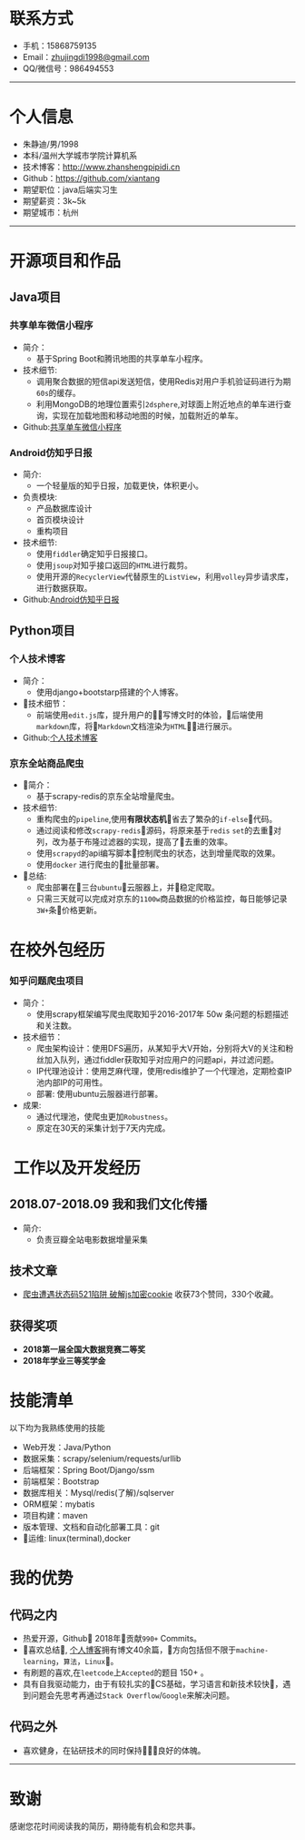 

# 联系方式

- 手机：15868759135 
- Email：zhujingdi1998@gmail.com
- QQ/微信号：986494553

---

# 个人信息

 - 朱静迪/男/1998
 - 本科/温州大学城市学院计算机系 
 - 技术博客：http://www.zhanshengpipidi.cn
 - Github：https://github.com/xiantang
 - 期望职位：java后端实习生
 - 期望薪资：3k~5k
 - 期望城市：杭州

---


# 开源项目和作品
## Java项目

### 共享单车微信小程序
* 简介：
    * 基于Spring Boot和腾讯地图的共享单车小程序。
* 技术细节:
    * 调用聚合数据的短信api发送短信，使用Redis对用户手机验证码进行为期`60s`的缓存。
    * 利用MongoDB的地理位置索引`2dsphere`,对球面上附近地点的单车进行查询，实现在加载地图和移动地图的时候，加载附近的单车。
* Github:[共享单车微信小程序](https://github.com/xiantang/bike)

### Android仿知乎日报
* 简介:
    * 一个轻量版的知乎日报，加载更快，体积更小。
* 负责模块:
    * 产品数据库设计
    * 首页模块设计
    * 重构项目
* 技术细节:
    * 使用`fiddler`确定知乎日报接口。
    * 使用`jsoup`对知乎接口返回的`HTML`进行裁剪。
    * 使用开源的`RecyclerView`代替原生的`ListView`，利用`volley`异步请求库，进行数据获取。
* Github:[Android仿知乎日报](https://github.com/wzbcCoder/ZhiHuDaily)
## Python项目
### 个人技术博客
* 简介：
    * 使用django+bootstarp搭建的个人博客。
* 技术细节：
    * 前端使用`edit.js`库，提升用户的写博文时的体验，后端使用`markdown`库，将`Markdown`文档渲染为`HTML`进行展示。
* Github:[个人技术博客](https://github.com/xiantang/myblog)



### 京东全站商品爬虫
* 简介：
    * 基于scrapy-redis的京东全站增量爬虫。
* 技术细节:
    * 重构爬虫的`pipeline`,使用**有限状态机**省去了繁杂的`if-else`代码。
    * 通过阅读和修改`scrapy-redis`源码，将原来基于`redis` `set`的去重对列，改为基于布隆过滤器的实现，提高了去重的效率。
    * 使用`scrapyd`的api编写脚本控制爬虫的状态，达到增量爬取的效果。
    * 使用`docker` 进行爬虫的批量部署。
* 总结:
    * 爬虫部署在三台`ubuntu`云服器上，并稳定爬取。
    * 只需三天就可以完成对京东的`1100w`商品数据的价格监控，每日能够记录`3W+`条价格更新。

# 在校外包经历

### 知乎问题爬虫项目
* 简介：
    * 使用scrapy框架编写爬虫爬取知乎2016-2017年 50w 条问题的标题描述和关注数。
* 技术细节：
    * 爬虫架构设计：使用DFS遍历，从某知乎大V开始，分别将大V的关注和粉丝加入队列，通过fiddler获取知乎对应用户的问题api，并过滤问题。
    * IP代理池设计：使用芝麻代理，使用redis维护了一个代理池，定期检查IP池内部IP的可用性。
    * 部署: 使用ubuntu云服器进行部署。
* 成果:
    * 通过代理池，使爬虫更加`Robustness`。
    * 原定在30天的采集计划于7天内完成。

#  工作以及开发经历
## 2018.07-2018.09 我和我们文化传播  
* 简介:
    * 负责豆瓣全站电影数据增量采集
    




## 技术文章

- [爬虫遭遇状态码521陷阱 破解js加密cookie](https://zhuanlan.zhihu.com/p/40321850)  收获73个赞同，330个收藏。

## 获得奖项
* **2018第一届全国大数据竞赛二等奖**
* **2018年学业三等奖学金**

# 技能清单

以下均为我熟练使用的技能

- Web开发：Java/Python
- 数据采集：scrapy/selenium/requests/urllib
- 后端框架：Spring Boot/Django/ssm
- 前端框架：Bootstrap
- 数据库相关：Mysql/redis(了解)/sqlserver
- ORM框架：mybatis
- 项目构建：maven
- 版本管理、文档和自动化部署工具：git
- 运维: linux(terminal),docker

# 我的优势
## 代码之内
* 热爱开源，Github 2018年贡献`990+` Commits。
* 喜欢总结, [个人博客](zhanshengpipidi.cn)拥有博文40余篇，方向包括但不限于`machine-learning`，`算法`，`Linux`。
* 有刷题的喜欢,在`leetcode`上`Accepted`的题目 150+ 。
* 具有自我驱动能力，由于有较扎实的CS基础，学习语言和新技术较快，遇到问题会先思考再通过`Stack Overflow`/`Google`来解决问题。
## 代码之外
* 喜欢健身，在钻研技术的同时保持良好的体魄。


---

# 致谢
感谢您花时间阅读我的简历，期待能有机会和您共事。
